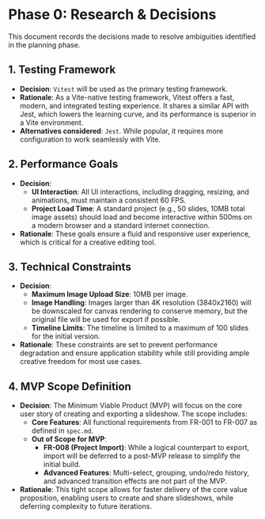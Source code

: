 # Phase 0: Research & Decisions

This document records the decisions made to resolve ambiguities identified in the planning phase.

## 1. Testing Framework

- **Decision**: `Vitest` will be used as the primary testing framework.
- **Rationale**: As a Vite-native testing framework, Vitest offers a fast, modern, and integrated testing experience. It shares a similar API with Jest, which lowers the learning curve, and its performance is superior in a Vite environment.
- **Alternatives considered**: `Jest`. While popular, it requires more configuration to work seamlessly with Vite.

## 2. Performance Goals

- **Decision**:
  - **UI Interaction**: All UI interactions, including dragging, resizing, and animations, must maintain a consistent 60 FPS.
  - **Project Load Time**: A standard project (e.g., 50 slides, 10MB total image assets) should load and become interactive within 500ms on a modern browser and a standard internet connection.
- **Rationale**: These goals ensure a fluid and responsive user experience, which is critical for a creative editing tool.

## 3. Technical Constraints

- **Decision**:
  - **Maximum Image Upload Size**: 10MB per image.
  - **Image Handling**: Images larger than 4K resolution (3840x2160) will be downscaled for canvas rendering to conserve memory, but the original file will be used for export if possible.
  - **Timeline Limits**: The timeline is limited to a maximum of 100 slides for the initial version.
- **Rationale**: These constraints are set to prevent performance degradation and ensure application stability while still providing ample creative freedom for most use cases.

## 4. MVP Scope Definition

- **Decision**: The Minimum Viable Product (MVP) will focus on the core user story of creating and exporting a slideshow. The scope includes:
  - **Core Features**: All functional requirements from FR-001 to FR-007 as defined in `spec.md`.
  - **Out of Scope for MVP**: 
    - **FR-008 (Project Import)**: While a logical counterpart to export, import will be deferred to a post-MVP release to simplify the initial build.
    - **Advanced Features**: Multi-select, grouping, undo/redo history, and advanced transition effects are not part of the MVP.
- **Rationale**: This tight scope allows for faster delivery of the core value proposition, enabling users to create and share slideshows, while deferring complexity to future iterations.
